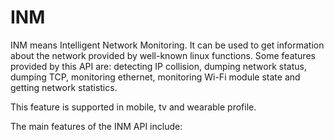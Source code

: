 # INM


INM means Intelligent Network Monitoring. It can be used to get information about the network provided by well-known linux functions. Some features provided by this API are: detecting IP collision, dumping network status, dumping TCP, monitoring ethernet, monitoring Wi-Fi module state and getting network statistics.

This feature is supported in mobile, tv and wearable profile.

The main features of the INM API include:
